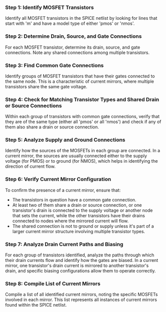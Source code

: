 
### Step 1: Identify MOSFET Transistors
Identify all MOSFET transistors in the SPICE netlist by looking for lines that start with 'm' and have a model type of either 'pmos' or 'nmos'.

### Step 2: Determine Drain, Source, and Gate Connections
For each MOSFET transistor, determine its drain, source, and gate connections. Note any shared connections among multiple transistors.

### Step 3: Find Common Gate Connections
Identify groups of MOSFET transistors that have their gates connected to the same node. This is a characteristic of current mirrors, where multiple transistors share the same gate voltage.

### Step 4: Check for Matching Transistor Types and Shared Drain or Source Connections
Within each group of transistors with common gate connections, verify that they are of the same type (either all 'pmos' or all 'nmos') and check if any of them also share a drain or source connection.

### Step 5: Analyze Supply and Ground Connections
Identify how the sources of the MOSFETs in each group are connected. In a current mirror, the sources are usually connected either to the supply voltage (for PMOS) or to ground (for NMOS), which helps in identifying the direction of current flow.

### Step 6: Verify Current Mirror Configuration
To confirm the presence of a current mirror, ensure that:
- The transistors in question have a common gate connection.
- At least two of them share a drain or source connection, or one transistor's drain is connected to the supply voltage or another node that sets the current, while the other transistors have their drains connected to nodes where the mirrored current will flow.
- The shared connection is not to ground or supply unless it's part of a larger current mirror structure involving multiple transistor types.

### Step 7: Analyze Drain Current Paths and Biasing
For each group of transistors identified, analyze the paths through which their drain currents flow and identify how the gates are biased. In a current mirror, one transistor's drain current is mirrored to another transistor's drain, and specific biasing configurations allow them to operate correctly.

### Step 8: Compile List of Current Mirrors
Compile a list of all identified current mirrors, noting the specific MOSFETs involved in each mirror. This list represents all instances of current mirrors found within the SPICE netlist.
